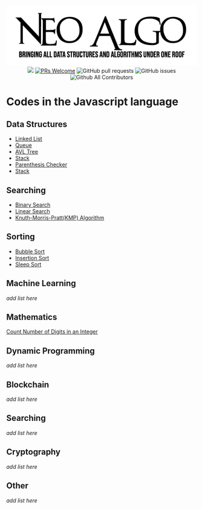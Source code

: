 <p align="center">
    <img src="../img/neo_algo.png"><br>
    <img src="https://img.shields.io/github/license/tesseractcoding/neoalgo?style=flat">
    <a href="http://makeapullrequest.com" target="_blank"><img src="https://img.shields.io/badge/PRs-welcome-brightgreen.svg?style=flat" alt="PRs Welcome"></a>
    <img alt="GitHub pull requests" src="https://img.shields.io/github/issues-pr/tesseractcoding/neoalgo">
    <img alt="GitHub issues" src="https://img.shields.io/github/issues/tesseractcoding/neoalgo">
    <img alt="Github All Contributors" src="https://img.shields.io/github/all-contributors/tesseractcoding/neoalgo">
</p>

# Codes in the Javascript language

## Data Structures
- [Linked List](/ds/LinkedList.js)
- [Queue](/ds/Queue.js)
- [AVL Tree](/ds/AVLTree.js)
- [Stack](ds/Stack.js)
- [Parenthesis Checker](/ds/Parenthesis_Checker.js)
- [Stack](/ds/Stack.js)



## Searching
* [Binary Search](/search/binary_search.js)
* [Linear Search](/search/linear_search.js)
* [Knuth-Morris-Pratt(KMP) Algorithm](./search/KMPalgorithm.js)

## Sorting
- [Bubble Sort](/sort/BubbleSort.js)
- [Insertion Sort](/sort/insertion_sort.js)
- [Sleep Sort](/sort/sleepSort.js)

## Machine Learning
_add list here_

## Mathematics
[Count Number of Digits in an Integer](/math/CountDigits_Integer.js)

## Dynamic Programming
_add list here_

## Blockchain
_add list here_

## Searching
_add list here_

## Cryptography
_add list here_

## Other
_add list here_
